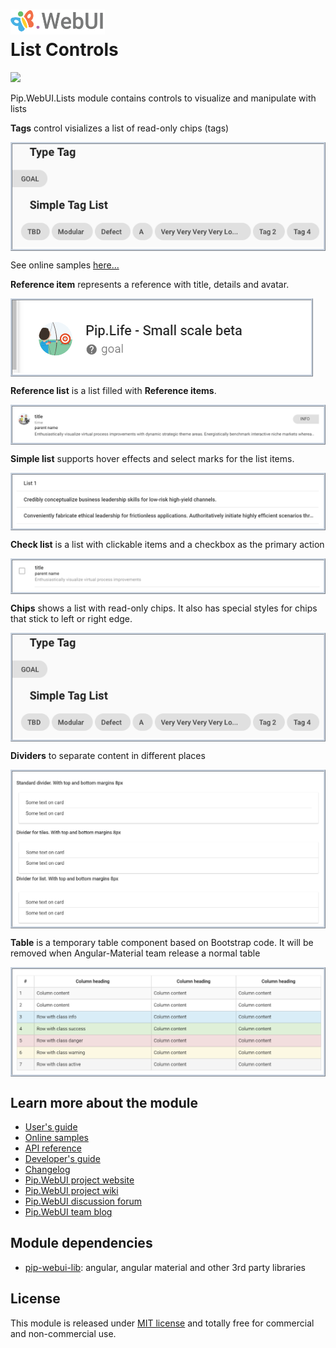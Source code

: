 # <img src="https://github.com/pip-webui/pip-webui/raw/master/doc/Logo.png" alt="Pip.WebUI Logo" style="max-width:30%"> <br/> List Controls

![](https://img.shields.io/badge/license-MIT-blue.svg)

Pip.WebUI.Lists module contains controls to visualize and manipulate with lists

**Tags** control visializes a list of read-only chips (tags)

<a href="https://github.com/pip-webui/pip-webui-lists/raw/master/doc/images/img-tags.png" style="border: 3px ridge #c8d2df; display: inline-block">
    <img src="https://github.com/pip-webui/pip-webui-lists/raw/master/doc/images/img-tags.png"/>
</a>

See online samples [here...](http://webui.pipdevs.com/pip-webui-controls/index.html#/tags)

**Reference item** represents a reference with title, details and avatar.

<a href="https://github.com/pip-webui/pip-webui-lists/raw/master/doc/images/img-ref-item.png" style="border: 3px ridge #c8d2df; margin: auto; display: inline-block">
    <img src="https://github.com/pip-webui/pip-webui-lists/raw/master/doc/images/img-ref-item.png"/>
</a>

**Reference list** is a list filled with **Reference items**.

<a href="https://github.com/pip-webui/pip-webui-lists/raw/master/doc/images/img-ref-list.png" style="border: 3px ridge #c8d2df; margin: auto; display: inline-block">
    <img src="https://github.com/pip-webui/pip-webui-lists/raw/master/doc/images/img-ref-list.png"/>
</a>

**Simple list** supports hover effects and select marks for the list items.

<a href="https://github.com/pip-webui/pip-webui-lists/raw/master/doc/images/img-simple-list.png" style="border: 3px ridge #c8d2df; margin: auto; display: inline-block">
    <img src="https://github.com/pip-webui/pip-webui-lists/raw/master/doc/images/img-simple-list.png"/>
</a>

**Check list** is a list with clickable items and a checkbox as the primary action

<a href="https://github.com/pip-webui/pip-webui-lists/raw/master/doc/images/img-check-list.png" style="border: 3px ridge #c8d2df; margin: auto; display: inline-block">
    <img src="https://github.com/pip-webui/pip-webui-lists/raw/master/doc/images/img-checklist.png"/>
</a>

**Chips** shows a list with read-only chips. It also has special styles for chips that stick to left or right edge.

<a href="https://github.com/pip-webui/pip-webui-lists/raw/master/doc/images/img-tags.png" style="border: 3px ridge #c8d2df; margin: auto; display: inline-block">
    <img src="https://github.com/pip-webui/pip-webui-lists/raw/master/doc/images/img-tags.png"/>
</a>

**Dividers** to separate content in different places

<a href="https://github.com/pip-webui/pip-webui-lists/raw/master/doc/images/img-dividers.png" style="border: 3px ridge #c8d2df; margin: auto; display: inline-block">
    <img src="https://github.com/pip-webui/pip-webui-lists/raw/master/doc/images/img-dividers.png"/>
</a>

**Table** is a temporary table component based on Bootstrap code. It will be removed when Angular-Material team release a normal table

<a href="https://github.com/pip-webui/pip-webui-lists/raw/master/doc/images/img-table.png" style="border: 3px ridge #c8d2df; margin: auto; display: inline-block">
    <img src="https://github.com/pip-webui/pip-webui-lists/raw/master/doc/images/img-table.png"/>
</a>


## Learn more about the module

- [User's guide](https://github.com/pip-webui/pip-webui-lists/blob/master/doc/UsersGuide.md)
- [Online samples](http://webui.pipdevs.com/pip-webui-lists/index.html)
- [API reference](http://webui-api.pipdevs.com/pip-webui-lists/index.html)
- [Developer's guide](https://github.com/pip-webui/pip-webui-lists/blob/master/doc/DevelopersGuide.md)
- [Changelog](https://github.com/pip-webui/pip-webui-lists/blob/master/CHANGELOG.md)
- [Pip.WebUI project website](http://www.pipwebui.org)
- [Pip.WebUI project wiki](https://github.com/pip-webui/pip-webui/wiki)
- [Pip.WebUI discussion forum](https://groups.google.com/forum/#!forum/pip-webui)
- [Pip.WebUI team blog](https://pip-webui.blogspot.com/)

## <a name="dependencies"></a>Module dependencies

* [pip-webui-lib](https://github.com/pip-webui/pip-webui-lib): angular, angular material and other 3rd party libraries

## <a name="license"></a>License

This module is released under [MIT license](License) and totally free for commercial and non-commercial use.
